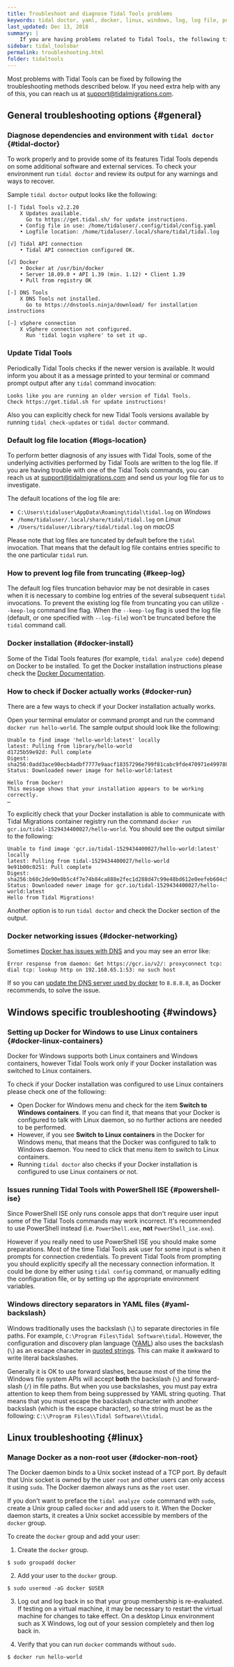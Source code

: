 ```yaml
---
title: Troubleshoot and diagnose Tidal Tools problems
keywords: tidal doctor, yaml, docker, linux, windows, log, log file, powershell, powershell ise
last_updated: Dec 13, 2018
summary: |
    If you are having problems related to Tidal Tools, the following tips should help you getting things working.
sidebar: tidal_toolsbar
permalink: troubleshooting.html
folder: tidaltools
---
```


Most problems with Tidal Tools can be fixed by following the troubleshooting
methods described below. If you need extra help with any of this, you can reach
us at [support@tidalmigrations.com](mailto:support@tidalmigrations.com).

## General troubleshooting options {#general}

### Diagnose dependencies and environment with `tidal doctor` {#tidal-doctor}

To work properly and to provide some of its features Tidal Tools depends on
some additional software and external services. To check your environment run
`tidal doctor` and review its output for any warnings and ways to recover.

Sample `tidal doctor` output looks like the following:

```
[-] Tidal Tools v2.2.20
    X Updates available.
      Go to https://get.tidal.sh/ for update instructions.
    • Config file in use: /home/tidaluser/.config/tidal/config.yaml
    • Logfile location: /home/tidaluser/.local/share/tidal/tidal.log

[√] Tidal API connection
    • Tidal API connection configured OK.

[√] Docker
    • Docker at /usr/bin/docker
    • Server 18.09.0 • API 1.39 (min. 1.12) • Client 1.39
    • Pull from registry OK

[-] DNS Tools
    X DNS Tools not installed.
      Go to https://dnstools.ninja/download/ for installation instructions

[-] vSphere connection
    X vSphere connection not configured.
      Run 'tidal login vsphere' to set it up.
```

### Update Tidal Tools

Periodically Tidal Tools checks if the newer version is available. It would
inform you about it as a message printed to your terminal or command prompt
output after any `tidal` command invocation:

```
Looks like you are running an older version of Tidal Tools.
Check https://get.tidal.sh for update instructions!
```

Also you can explicitly check for new Tidal Tools versions available by running
`tidal check-updates` or `tidal doctor` command.

### Default log file location {#logs-location}

To perform better diagnosis of any issues with Tidal Tools, some of the
underlying activities performed by Tidal Tools are written to the log file. If
you are having trouble with one of the Tidal Tools commands, you can reach us
at [support@tidalmigrations.com](mailto:support@tidalmigrations.com) and send
us your log file for us to investigate.

The default locations of the log file are:

* `C:\Users\tidaluser\AppData\Roaming\tidal\tidal.log` on *Windows*
* `/home/tidaluser/.local/share/tidal/tidal.log` on *Linux*
* `/Users/tidaluser/Library/tidal/tidal.log` on *macOS*

Please note that log files are tuncated by default before the `tidal`
invocation. That means that the default log file contains entries specific to
the one particular `tidal` run.

### How to prevent log file from truncating {#keep-log}

The default log files truncation behavior may be not desirable in cases when it
is necessary to combine log entries of the several subsequent `tidal`
invocations. To prevent the existing log file from truncating you can utilize
`--keep-log` command line flag. When the `--keep-log` flag is used the log file
(default, or one specified with `--log-file`) won't be truncated before the
`tidal` command call.

### Docker installation {#docker-install}

Some of the Tidal Tools features (for example, `tidal analyze code`) depend on
Docker to be installed. To get the Docker installation instructions please
check the [Docker Documentation](https://docs.docker.com/install/).

### How to check if Docker actually works {#docker-run}

There are a few ways to check if your Docker installation actually works.

Open your terminal emulator or command prompt and run the command `docker run
hello-world`. The sample output should look like the following:

```
Unable to find image 'hello-world:latest' locally
latest: Pulling from library/hello-world
d1725b59e92d: Pull complete
Digest: sha256:0add3ace90ecb4adbf7777e9aacf18357296e799f81cabc9fde470971e499788
Status: Downloaded newer image for hello-world:latest

Hello from Docker!
This message shows that your installation appears to be working correctly.
…
```

To explicitly check that your Docker installation is able to communicate with
Tidal Migrations container registry run the command `docker run
gcr.io/tidal-1529434400027/hello-world`. You should see the output similar to
the following:

```
Unable to find image 'gcr.io/tidal-1529434400027/hello-world:latest' locally
latest: Pulling from tidal-1529434400027/hello-world
9e91b00c0251: Pull complete
Digest: sha256:b60c2de90e0b5c4f7e74b84ca888e2fec1d288d47c99e48bd612e0eefeb604c5
Status: Downloaded newer image for gcr.io/tidal-1529434400027/hello-world:latest
Hello from Tidal Migrations!
```

Another option is to run `tidal doctor` and check the Docker section of the output.

### Docker networking issues {#docker-networking}

Sometimes [Docker has issues with DNS](https://docs.docker.com/docker-for-windows/troubleshoot/#networking-issues) and you may see an error like:

```
Error response from daemon: Get https://gcr.io/v2/: proxyconnect tcp: dial tcp: lookup http on 192.168.65.1:53: no such host
```

If so you can [update the DNS server used by docker](https://docs.docker.com/docker-for-windows/troubleshoot/#networking-issues) to `8.8.8.8`, as Docker recommends, to solve the issue.


## Windows specific troubleshooting {#windows}

### Setting up Docker for Windows to use Linux containers {#docker-linux-containers}

Docker for Windows supports both Linux containers and Windows containers,
however Tidal Tools work only if your Docker installation was switched to Linux
containers.

To check if your Docker installation was configured to use Linux containers
please check one of the following:

* Open Docker for Windows menu and check for the item **Switch to Windows
  containers**. If you can find it, that means that your Docker is configured
  to talk with Linux daemon, so no further actions are needed to be performed.
* However, if you see **Switch to Linux containers** in the Docker for Windows
  menu, that means that the Docker was configured to talk to Windows daemon.
  You need to click that menu item to switch to Linux containers.
* Running `tidal doctor` also checks if your Docker installation is configured
  to use Linux containers or not.

### Issues running Tidal Tools with PowerShell ISE {#powershell-ise}

Since PowerShell ISE only runs console apps that don't require user input some
of the Tidal Tools commands may work incorrect. It's recommended to use
PowerShell instead (i.e. `PowerShell.exe`, **not** `PowerShell_ise.exe`).

However if you really need to use PowerShell ISE you should make some
preparations. Most of the time Tidal Tools ask user for some input is when it
prompts for connection credentials. To prevent Tidal Tools from prompting you
should explicitly specify all the necessary connection information. It could be
done by either using `tidal config` command, or manually editing the
configuration file, or by setting up the appropriate environment variables.

### Windows directory separators in YAML files {#yaml-backslash}

Windows traditionally uses the backslash (`\`) to separate directories in file
paths. For example, `C:\Program Files\Tidal Software\tidal`. However, the
configuration and discovery plan language ([YAML](https://yaml.org/)) also uses
the backslash (`\`) as an escape character in [quoted
strings](https://yaml.org/spec/1.2/spec.html#id2776092). This can make it
awkward to write literal backslashes.

Generally it is OK to use forward slashes, because most of the time the Windows
file system APIs will accept **both** the backslash (`\`) and forward-slash
(`/`) in file paths. But when you use backslashes, you must pay extra attention
to keep them from being suppressed by YAML string quoting. That means that you
must escape the backslash character with another backslash (which is the escape
character), so the string must be as the following: `C:\\Program Files\\Tidal
Software\\tidal`.

## Linux troubleshooting {#linux}

### Manage Docker as a non-root user {#docker-non-root}

The Docker daemon binds to a Unix socket instead of a TCP port. By default that
Unix socket is owned by the user `root` and other users can only access it
using `sudo`. The Docker daemon always runs as the `root` user.

If you don't want to preface the `tidal analyze code` command with `sudo`,
create a Unix group called `docker` and add users to it. When the Docker daemon
starts, it creates a Unix socket accessible by members of the `docker` group.

To create the `docker` group and add your user:

1. Create the `docker` group.
```
$ sudo groupadd docker
```

2. Add your user to the `docker` group.
```
$ sudo usermod -aG docker $USER
```

3. Log out and log back in so that your group membership is re-evaluated. If
   testing on a virtual machine, it may be necessary to restart the virtual
   machine for changes to take effect. On a desktop Linux environment such as X
   Windows, log out of your session completely and then log back in.

4. Verify that you can run `docker` commands without `sudo`.
```
$ docker run hello-world
```
